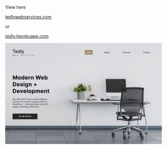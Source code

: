 View here

[tedlywebservices.com](https://www.tedlywebservices.com)

or

[tedly.herokuapp.com](tedly.herokuapp.com)

<img src="https://raw.githubusercontent.com/tdeckard2000/tedlywebservices/main/photos/exampleImage.JPG">
